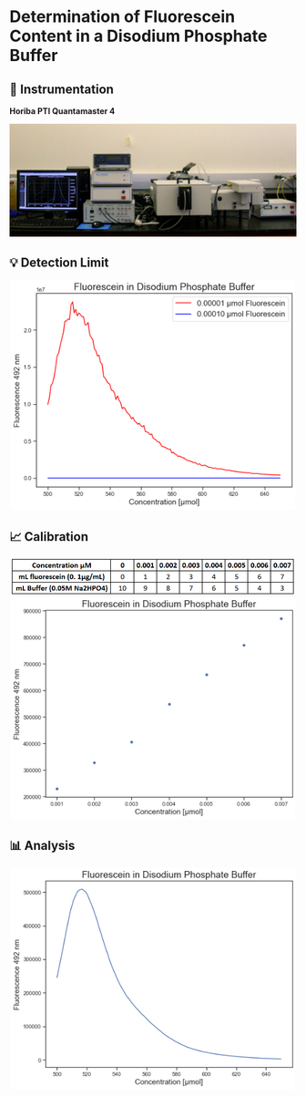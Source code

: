 # Determination of Fluorescein Content in a Disodium Phosphate Buffer

## :electric_plug: Instrumentation 
**Horiba PTI Quantamaster 4**
<p align = "center">

<img src="img/instrument.jpg"  width="600">

</p>


## :bulb: Detection Limit
<p  align = "center" >
<img src="img/detection_limit.png" width="500">
</p>


## :chart_with_upwards_trend: Calibration
<p  align = "center" >
<img src="img/table.PNG", width="500">
<img src="img/fluorescein_conc.png" width="500">
</p>


##  :bar_chart: Analysis 

<p  align = "center" >
<img src="img/analyte.png" width="500">
</p>